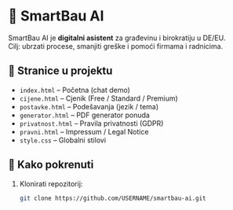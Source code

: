 # 🧠 SmartBau AI

SmartBau AI je **digitalni asistent** za građevinu i birokratiju u DE/EU.  
Cilj: ubrzati procese, smanjiti greške i pomoći firmama i radnicima.

## 📄 Stranice u projektu
- `index.html` – Početna (chat demo)  
- `cijene.html` – Cjenik (Free / Standard / Premium)  
- `postavke.html` – Podešavanja (jezik / tema)  
- `generator.html` – PDF generator ponuda  
- `privatnost.html` – Pravila privatnosti (GDPR)  
- `pravni.html` – Impressum / Legal Notice  
- `style.css` – Globalni stilovi  

## 🚀 Kako pokrenuti
1. Klonirati repozitorij:  
   ```bash
   git clone https://github.com/USERNAME/smartbau-ai.git

